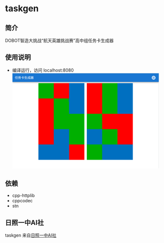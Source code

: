 # taskgen

## 简介
DOBOT智造大挑战“航天英雄挑战赛”高中组任务卡生成器

## 使用说明
- 编译运行，访问 localhost:8080
![example](example.png)

## 依赖
- cpp-httplib
- cppcodec
- stn

## 日照一中AI社
taskgen 来自[日照一中AI社](https://github.com/rzyzai)